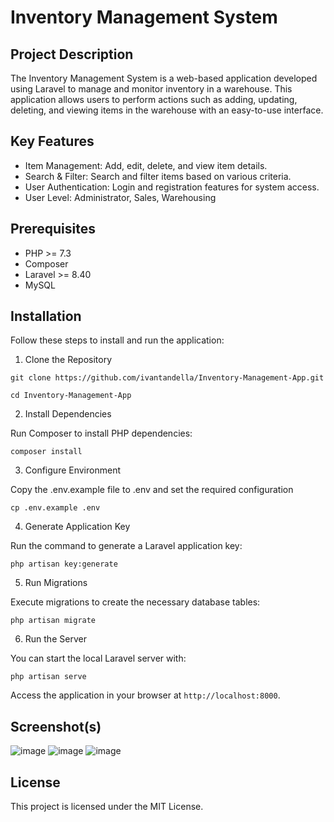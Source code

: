 # Inventory Management System 

## Project Description
The Inventory Management System is a web-based application developed using Laravel to manage and monitor inventory in a warehouse. This application allows users to perform actions such as adding, updating, deleting, and viewing items in the warehouse with an easy-to-use interface.

## Key Features
- Item Management: Add, edit, delete, and view item details.
- Search & Filter: Search and filter items based on various criteria.
- User Authentication: Login and registration features for system access.
- User Level: Administrator, Sales, Warehousing

## Prerequisites
- PHP >= 7.3
- Composer
- Laravel >= 8.40
- MySQL 

## Installation
Follow these steps to install and run the application:

1. Clone the Repository

`git clone https://github.com/ivantandella/Inventory-Management-App.git`

`cd Inventory-Management-App`

2. Install Dependencies

Run Composer to install PHP dependencies:

`composer install`

3. Configure Environment

Copy the .env.example file to .env and set the required configuration

`cp .env.example .env`

4. Generate Application Key

Run the command to generate a Laravel application key:

`php artisan key:generate`

5. Run Migrations

Execute migrations to create the necessary database tables:

`php artisan migrate`

6. Run the Server

You can start the local Laravel server with:

`php artisan serve`

Access the application in your browser at `http://localhost:8000`.

## Screenshot(s)
![image](https://github.com/user-attachments/assets/c796113c-4a19-4127-aa6e-d63eaf7b0597)
![image](https://github.com/user-attachments/assets/b49cf405-1539-417f-97b8-6ae67120e170)
![image](https://github.com/user-attachments/assets/529d1646-0cf7-4324-9ec2-eea83520c503)


## License
This project is licensed under the MIT License.

